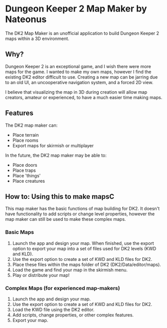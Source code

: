 # Dungeon Keeper 2 Map Maker by Nateonus
The DK2 Map Maker is an unofficial application to build Dungeon Keeper 2 maps within a 3D environment.

## Why?
Dungeon Keeper 2 is an exceptional game, and I wish there were more maps for the game. I wanted to make my own maps, however I find the existing DK2 editor difficult to use. Creating a new map can be jarring due to an old UI, an uncooperative navigation system, and a forced 2D view. 

I believe that visualizing the map in 3D during creation will allow map creators, amateur or experienced, to have a much easier time making maps.

## Features
The DK2 map maker can:
- Place terrain
- Place rooms
- Export maps for skirmish or multiplayer
 
In the future, the DK2 map maker may be able to:
- Place doors
- Place traps
- Place 'things'
- Place creatures

## How to: Using this to make mapsC
This map maker has the basic functions of map building for DK2. It doesn't have functionality to add scripts or change level properties, however the map maker can still be used to make these complex maps.

### Basic Maps
1. Launch the app and design your map. When finished, use the export option to export your map into a set of files used for DK2 levels (KWD and KLD).
2. Use the export option to create a set of KWD and KLD files for DK2.
3. Place these files within the maps folder of DK2 (DK2/Data/editor/maps).
4. Load the game and find your map in the skirmish menu.
5. Play or distribute your map!

### Complex Maps (for experienced map-makers)
1. Launch the app and design your map.
2. Use the export option to create a set of KWD and KLD files for DK2.
3. Load the KWD file using the DK2 editor.
4. Add scripts, change properties, or other complex features.
5. Export your map.

